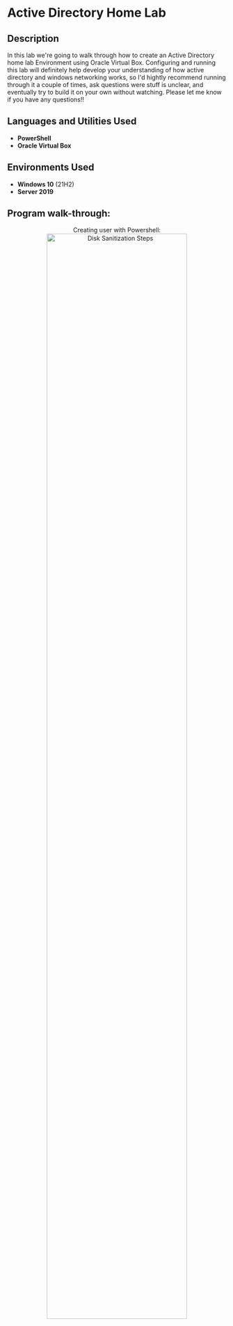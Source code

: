 <h1>Active Directory Home Lab</h1>


<h2>Description</h2>
In this lab we're going to walk through how to create an Active Directory home lab Environment using Oracle Virtual Box. Configuring and running this lab will definitely help develop your understanding of how active directory and windows networking works, so I'd hightly recommend running through it a couple of times, ask questions were stuff is unclear, and eventually try to build it on your own without watching. Please let me know if you have any questions!!
<br />


<h2>Languages and Utilities Used</h2>

- <b>PowerShell</b> 
- <b>Oracle Virtual Box</b>

<h2>Environments Used </h2>

- <b>Windows 10</b> (21H2)
- <b>Server 2019</b>
<h2>Program walk-through:</h2>

<p align="center">
Creating user with Powershell: <br/>
<img src="https://i.imgur.com/VwmzQyA.jpg" height="80%" width="80%" alt="Disk Sanitization Steps"/>
<br />
<br />

</p>

<!--
 ```diff
- text in red
+ text in green
! text in orange
# text in gray
@@ text in purple (and bold)@@
```
--!>
